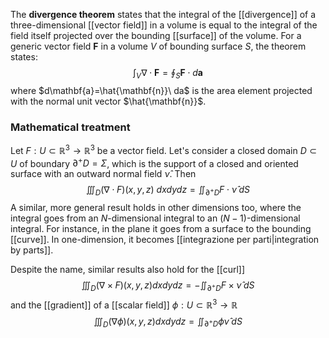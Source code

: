 The **divergence theorem** states that the integral of the [[divergence]] of a three-dimensional [[vector field]] in a volume is equal to the integral of the field itself projected over the bounding [[surface]] of the volume. For a generic vector field $\mathbf{F}$ in a volume $V$ of bounding surface $S$, the theorem states:
$$\int_{V}\nabla\cdot\mathbf{F}=\oint_{S}\mathbf{F}\cdot d\mathbf{a}$$
where $d\mathbf{a}=\hat{\mathbf{n}}\ da$ is the area element projected with the normal unit vector $\hat{\mathbf{n}}$.
### Mathematical treatment
Let $F : U ⊂ \mathbb{R}^{3} → \mathbb{R}^{3}$ be a vector field. Let's consider a closed domain $D ⊂ U$ of boundary $∂^+D = \Sigma$, which is the support of a closed and oriented surface with an outward normal field $\hat{\nu}$.  Then
$$\iiint_{D}(\nabla\cdot F)(x,y,z)\ dxdydz=\iint_{\partial^+D}F\cdot\hat{\nu}\;dS$$
A similar, more general result holds in other dimensions too, where the integral goes from an $N$-dimensional integral to an $(N-1)$-dimensional integral. For instance, in the plane it goes from a surface to the bounding [[curve]]. In one-dimension, it becomes [[integrazione per parti|integration by parts]].

Despite the name, similar results also hold for the [[curl]]
$$\iiint_{D}(\nabla\times F)(x,y,z)dxdydz=-\iint_{\partial^+D}F\times\hat{\nu}\;dS$$
and the [[gradient]] of a [[scalar field]] $\phi:U\subset \mathbb{R}^{3}\rightarrow \mathbb{R}$
$$\iiint_{D}(\nabla\phi)(x,y,z)dxdydz=\iint_{\partial^+D}\phi\hat{\nu}\;dS$$
